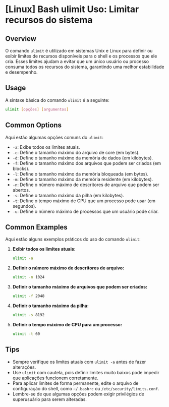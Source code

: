 # [Linux] Bash ulimit Uso: Limitar recursos do sistema

## Overview
O comando `ulimit` é utilizado em sistemas Unix e Linux para definir ou exibir limites de recursos disponíveis para o shell e os processos que ele cria. Esses limites ajudam a evitar que um único usuário ou processo consuma todos os recursos do sistema, garantindo uma melhor estabilidade e desempenho.

## Usage
A sintaxe básica do comando `ulimit` é a seguinte:

```bash
ulimit [opções] [argumentos]
```

## Common Options
Aqui estão algumas opções comuns do `ulimit`:

- `-a`: Exibe todos os limites atuais.
- `-c`: Define o tamanho máximo do arquivo de core (em bytes).
- `-d`: Define o tamanho máximo da memória de dados (em kilobytes).
- `-f`: Define o tamanho máximo dos arquivos que podem ser criados (em blocks).
- `-l`: Define o tamanho máximo da memória bloqueada (em bytes).
- `-m`: Define o tamanho máximo da memória residente (em kilobytes).
- `-n`: Define o número máximo de descritores de arquivo que podem ser abertos.
- `-s`: Define o tamanho máximo da pilha (em kilobytes).
- `-t`: Define o tempo máximo de CPU que um processo pode usar (em segundos).
- `-u`: Define o número máximo de processos que um usuário pode criar.

## Common Examples

Aqui estão alguns exemplos práticos do uso do comando `ulimit`:

1. **Exibir todos os limites atuais:**
   ```bash
   ulimit -a
   ```

2. **Definir o número máximo de descritores de arquivo:**
   ```bash
   ulimit -n 1024
   ```

3. **Definir o tamanho máximo de arquivos que podem ser criados:**
   ```bash
   ulimit -f 2048
   ```

4. **Definir o tamanho máximo da pilha:**
   ```bash
   ulimit -s 8192
   ```

5. **Definir o tempo máximo de CPU para um processo:**
   ```bash
   ulimit -t 60
   ```

## Tips
- Sempre verifique os limites atuais com `ulimit -a` antes de fazer alterações.
- Use `ulimit` com cautela, pois definir limites muito baixos pode impedir que aplicações funcionem corretamente.
- Para aplicar limites de forma permanente, edite o arquivo de configuração do shell, como `~/.bashrc` ou `/etc/security/limits.conf`.
- Lembre-se de que algumas opções podem exigir privilégios de superusuário para serem alteradas.